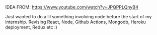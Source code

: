 IDEA FROM: https://www.youtube.com/watch?v=JPQPPLQnyB4  

Just wanted to do a lil something involving node before the start of my internship. Revising React, Node, Github Actions, Mongodb, Heroku deployment, Redux etc :)
